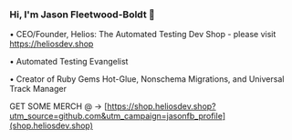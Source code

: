### Hi, I'm Jason Fleetwood-Boldt 👋

• CEO/Founder, Helios: The Automated Testing Dev Shop - please visit https://heliosdev.shop

• Automated Testing Evangelist

• Creator of Ruby Gems Hot-Glue, Nonschema Migrations, and Universal Track Manager

GET SOME MERCH @ -> [https://shop.heliosdev.shop?utm_source=github.com&utm_campaign=jasonfb_profile](shop.heliosdev.shop)
